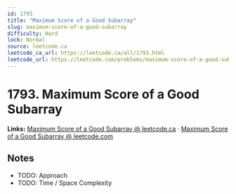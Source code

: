```yaml
--- 
id: 1793
title: "Maximum Score of a Good Subarray"
slug: maximum-score-of-a-good-subarray
difficulty: Hard
lock: Normal
source: leetcode.ca
leetcode_ca_url: https://leetcode.ca/all/1793.html
leetcode_url: https://leetcode.com/problems/maximum-score-of-a-good-subarray/
---
```


# 1793. Maximum Score of a Good Subarray

**Links:** [Maximum Score of a Good Subarray @ leetcode.ca](https://leetcode.ca/all/1793.html) · [Maximum Score of a Good Subarray @ leetcode.com](https://leetcode.com/problems/maximum-score-of-a-good-subarray/)

## Notes
- TODO: Approach
- TODO: Time / Space Complexity
